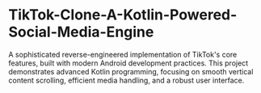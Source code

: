# TikTok-Clone-A-Kotlin-Powered-Social-Media-Engine
A sophisticated reverse-engineered implementation of TikTok's core features, built with modern Android development practices. This project demonstrates advanced Kotlin programming, focusing on smooth vertical content scrolling, efficient media handling, and a robust user interface.
